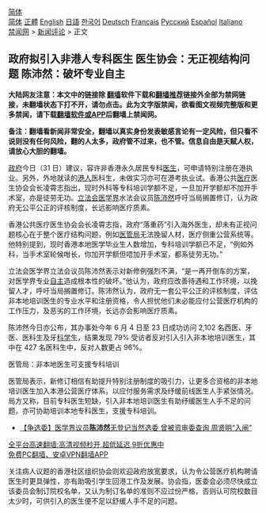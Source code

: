  <!-- 面包屑导航 --> <div class="breadcrumb"><!-- GTranslate: https://gtranslate.io/ -->  <div class="switcher notranslate">  <div class="selected">  <a href="#" onclick="return false;"> 简体</a>  </div>  <div class="option">  <a href="https://www.bannedbook.org" onclick="doGTranslate('zh-CN|zh-CN');jQuery('div.switcher div.selected a').html(jQuery(this).html());return false;" title="简体中文" class="nturl selected"> 简体</a>  <a href="https://www.bannedbook.org/zh-tw/" onclick="doGTranslate('zh-CN|zh-TW');jQuery('div.switcher div.selected a').html(jQuery(this).html());return false;" title="繁體中文" class="nturl"> 正體</a>  <a href="https://www.bannedbook.org/en/" onclick="doGTranslate('zh-CN|en');jQuery('div.switcher div.selected a').html(jQuery(this).html());return false;" title="English" class="nturl"> English</a>  <a href="https://www.bannedbook.org/ja/" onclick="doGTranslate('zh-CN|ja');jQuery('div.switcher div.selected a').html(jQuery(this).html());return false;" title="日本語" class="nturl"> 日語</a>  <a href="https://www.bannedbook.org/ko/" onclick="doGTranslate('zh-CN|ko');jQuery('div.switcher div.selected a').html(jQuery(this).html());return false;" title="한국어" class="nturl"> 한국어</a>  <a href="https://www.bannedbook.org/de/" onclick="doGTranslate('zh-CN|de');jQuery('div.switcher div.selected a').html(jQuery(this).html());return false;" title="Deutsch" class="nturl"> Deutsch</a>  <a href="https://www.bannedbook.org/fr/" onclick="doGTranslate('zh-CN|fr');jQuery('div.switcher div.selected a').html(jQuery(this).html());return false;" title="Français" class="nturl"> Français</a>  <a href="https://www.bannedbook.org/ru/" onclick="doGTranslate('zh-CN|ru');jQuery('div.switcher div.selected a').html(jQuery(this).html());return false;" title="Русский" class="nturl"> Русский</a>  <a href="https://www.bannedbook.org/es/" onclick="doGTranslate('zh-CN|es');jQuery('div.switcher div.selected a').html(jQuery(this).html());return false;" title="Español" class="nturl"> Español</a>  <a href="https://www.bannedbook.org/it/" onclick="doGTranslate('zh-CN|it');jQuery('div.switcher div.selected a').html(jQuery(this).html());return false;" title="Italiano" class="nturl"> Italiano</a>  </div>  </div>      <div class='breadcrumb-sub'><!-- Breadcrumb NavXT 6.3.0 --> <a href="https://www.bannedbook.org/" class="home">禁闻网</a> &gt; <a href="https://www.bannedbook.org/bnews/comments/" class="category">新闻评论</a> &gt; 正文</div></div><h2>政府拟引入非港人专科医生 医生协会：无正视结构问题 陈沛然：破坏专业自主</h2> <p class="notice"><b>大陆网友注意：本文中的链接除 <a href="https://github.com/bannedbook/fanqiang" >翻墙</a>软件下载和<a href="https://github.com/killgcd/justmysocks/blob/master/README.md">翻墙推荐</a>链接外全部为禁网链接，未翻墙状态下打不开，请勿点击。此为文字版禁闻，欲看图文视频完整版和更多禁闻，请下载<a href="https://github.com/bannedbook/fanqiang">翻墙软件或APP</a>后翻墙上禁闻网。</p><p>备注：翻墙看新闻非常安全，翻墙以真实身份发表敏感言论有一定风险，但只看不说则没有任何风险，翻的人太多，政府管不过来，也不管。信息自由是天赋人权，请放心大胆的翻墙。</b></p>  <div class="entry">  <p><a href="https://www.bannedbook.org/bnews/tag/%e6%94%bf%e5%ba%9c/" class="st_tag internal_tag" rel="tag" title="标签 政府 下的日志">政府</a>今日（31 日）建议，容许非香港永久居民专科<a href="https://www.bannedbook.org/bnews/tag/%e5%8c%bb%e7%94%9f/" class="st_tag internal_tag" rel="tag" title="标签 医生 下的日志">医生</a>，可申请特别注册在港执业。另外，外地就读的<a href="https://www.bannedbook.org/bnews/tag/%e6%b8%af%e4%ba%ba/" class="st_tag internal_tag" rel="tag" title="标签 港人 下的日志">港人</a>医科生，未做实习亦可在港考执业试。香港公共<a href="https://www.bannedbook.org/bnews/tag/%E5%8C%BB%E7%96%97/" class="st_tag internal_tag" rel="tag" title="标签 医疗 下的日志">医疗</a>医生协会会长凌霄志指出，现时外科等专科培训学额不足，一旦加开学额却不加开手术室，亦是徒劳无功。<a href="https://www.bannedbook.org/bnews/tag/%e7%ab%8b%e6%b3%95%e4%bc%9a/" class="st_tag internal_tag" rel="tag" title="标签 立法会 下的日志">立法会</a><a href="https://www.bannedbook.org/bnews/tag/%E5%8C%BB%E5%AD%A6%E7%95%8C/" class="st_tag internal_tag" rel="tag" title="标签 医学界 下的日志">医学界</a>水法会议员<a href="https://www.bannedbook.org/bnews/tag/%E9%99%88%E6%B2%9B%E7%84%B6/" class="st_tag internal_tag" rel="tag" title="标签 陈沛然 下的日志">陈沛然</a>呼吁当局搁置修订，认为政府无公平公正的评核制度，长远影响医疗质素。</p> <p>香港公共医疗医生协会会长凌霄志指，政府“落重药”引入海外医生，却未有正视问题核心在于整个医疗结构问题，例如<a href="https://www.bannedbook.org/bnews/tag/%E5%8C%BB%E7%AE%A1%E5%B1%80/" class="st_tag internal_tag" rel="tag" title="标签 医管局 下的日志">医管局</a>无法挽留人材，医疗侧重公营系统等。他特别提到，现时香港本地医学毕业生人数增加，专科培训学额已不足，“例如外科，当手术室轮候咁长，你加开学额但唔加开手术室，都系徒劳无功。”</p>  <p>立法会医学界立法会议员陈沛然表示对新修例强烈不满，“是一再开倒车的方案，对医学界专业<a href="https://www.bannedbook.org/bnews/tag/%E8%87%AA%E4%B8%BB/" class="st_tag internal_tag" rel="tag" title="标签 自主 下的日志">自主</a>造成根本性的破坏。”他认为，政府应改善待遇和工作环境，以挽留人才，呼吁当局搁置修订。陈沛然认为，政府无一套公平公正的评核制度，评估非本地培训医生的专业水平和注册资格，令人担忧他们未必能应付公营医疗机构的工作压力，及恶劣的工作环境，长远亦会影响医疗质素。</p> <p>陈沛然今日亦公布，其办事处今年 6 月 4 日至 23 日成功访问 2,102 名西医、牙医、医科生及牙<span class='wp_keywordlink'><a href="https://www.bannedbook.org/forum11/topic309.html" title="禁片：“科学”的棍子" target="_blank">科学</a></span>生，结果发现 79% 受访者反对引入引入非本地培训医生，其中在 427 名医科生中，反对人数更占 96%。</p>  <p>医管局：非本地医生可支援专科培训</p> <p>医管局表示，新修订相信有助提升特别注册制度的吸引力，让更多合资格的非本地培训医生加入本港公营医疗体系，以应付服务需求及纾缓前线医生人手紧张情况。局方又称，目前专科医生短缺，引入非本地培训医生有助纾缓医生人手不足的问题，亦可协助培训本地专科医生，支援专科培训。</p>  <ul class='op-related-articles' title='相关阅读'> <li><a href='https://www.bannedbook.org/bnews/comments/20210826/1613858.html' target='_blank'>【争选委】医学界议员<b>陈沛然</b>无登记当然选委 曾被资审委查询 周贤明“入闸”</a></li> </ul> <p class="texttj"> <a href="https://github.com/bannedbook/fanqiang/wiki/V2ray%E6%9C%BA%E5%9C%BA" target="_blank">全平台高速翻墙:高清视频秒开,超低延迟,9折优惠中</a><br/> <a href="https://github.com/bannedbook/fanqiang/wiki/%E7%A6%81%E9%97%BB%E7%BD%91%E5%AE%89%E5%8D%93%E7%BF%BB%E5%A2%99%E6%96%B0%E9%97%BBAPP" target="_blank">免费PC翻墙、安卓VPN翻墙APP</a></p><p>关注病人议题的香港社区组织协会则欢迎政府放宽要求，认为令公营医疗机构聘请医生时更具弹性，亦有助吸引学生回港工作及发展。协会指，医委会必须尽快成立该委员会制订院校名单，又认为制订名单的准则不应过份严格，否则认可院校数目太少时，可供引入的医生便不足以舒缓人手不足的问题。</p> <a name='sharetosocial'></a>  <div style="margin-bottom:5px;padding-bottom:5px;clear:both"> <div id="archive-pix-1" class="banner-ads"> <!-- AuctionX Display platform tag START --> <div id="26318x728x90x621x_ADSLOT2" clicktrack="%%CLICK_URL_ESC%%"></div> <!-- AuctionX Display platform tag END --> </div> <div id="archive-pix-2" class="banner-ads"> <!-- AuctionX Display platform tag START --> <div id="26315x300x250x621x_ADSLOT2" clicktrack="%%CLICK_URL_ESC%%"></div> <!-- AuctionX Display platform tag END --> </div> </div>  <div id="archive-pix-1" class="banner-ads"> <!-- AuctionX Display platform tag START --> <div id="26318x728x90x621x_ADSLOT3" clicktrack="%%CLICK_URL_ESC%%"></div> <!-- AuctionX Display platform tag END --> </div> </div><!--END ENTRY--> 